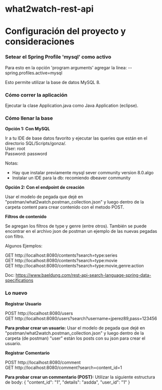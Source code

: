 # what2watch-rest-api

<h1>Configuración del proyecto y consideraciones</h1>

<h3>Setear el Spring Profile 'mysql' como activo</h3>

Para esto en la opción 'program arguments' agregar la línea: --spring.profiles.active=mysql

Esto permite utilizar la base de datos MySQL 8.

<h3>Cómo correr la aplicación</h3>

Ejecutar la clase Application.java como Java Application (eclipse).

<h3>Cómo llenar la base</h3>

<b>Opción 1: Con MySQL</b>

Ir a tu IDE de base datos favorito y ejecutar las queries que están en el directorio SQL/Scripts/gonza/.<br> 
User: root<br>
Password: password

Notas:
- Hay que instalar previamente mysql sever community version 8.0.algo
- Instalar un IDE para la db: recomiendo dbeaver community

<b>Opción 2: Con el endpoint de creación</b>

Usar el modelo de pegada que dejé en "postman/what2watch.postman_collection.json" y luego dentro de la carpeta content para crear contenido con el metodo POST.

<b>Filtros de contenido</b>

Se agregan los filtros de type y genre (entre otros).
También se puede encontrar en el archivo json de postman un ejemplo de las nuevas pegadas con filtro.

Algunos Ejemplos:

GET http://localhost:8080/contents?search=type:series<br>
GET http://localhost:8080/contents?search=type:movie<br>
GET http://localhost:8080/contents?search=type:movie,genre:action<br>

Doc: https://www.baeldung.com/rest-api-search-language-spring-data-specifications


<h3>Lo nuevo </h3>

<b>Registrar Usuario</b>

POST http://localhost:8080/users<br>
GET http://localhost:8080/users?search?username=jperez89,pass=123456

<b>Para probar crear un usuario:</b> Usar el modelo de pegada que dejé en "postman/what2watch.postman_collection.json" y luego dentro de la carpeta (de postman) "user" están los posts con su json para crear el usuario.

<b>Registrar Comentario</b>

POST http://localhost:8080/comment<br>
GET http://localhost:8080/comment?search=content_id=1

<b>Para probar crear un commentario (POST):</b> Utilizar la siguiente estructura de body: 
{
  "content_id": "1",
  "details": "asdda",
  "user_id": "1"
}





